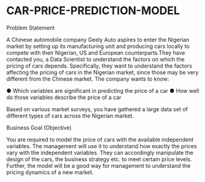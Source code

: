 # CAR-PRICE-PREDICTION-MODEL

Problem Statement

A Chinese automobile company Geely Auto aspires to enter the Nigerian market by setting up its manufacturing unit and producing cars locally to compete with their 
Nigerian, US and European counterparts.They have contacted you, a Data Scientist to understand the factors on which the pricing of cars depends. 
Specifically, they want to understand the factors affecting the pricing of cars in the Nigerian market, since those may be very different from the Chinese market. 
The company wants to know:

●	Which variables are significant in predicting the price of a car
●	How well do those variables describe the price of a car

Based on various market surveys, you have gathered a large data set of different types of cars across the Nigerian market.

Business Goal (Objective)

You are required to model the price of cars with the available independent variables. The management will use it to understand how exactly the prices vary with the 
independent variables. They can accordingly manipulate the design of the cars, the business strategy etc. to meet certain price levels. Further, the model will be
a good way for management to understand the pricing dynamics of a new market.
